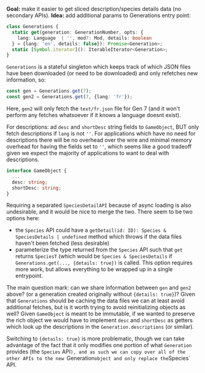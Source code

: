 **Goal:** make it easier to get sliced description/species details data (no
secondary APIs).
**Idea:** add additional params to Generations entry point:

```ts
class Generations {
  static get(generation: GenerationNumber, opts: {
    lang: Language  | '', mod?: Mod, details: boolean
  } = {lang: 'en', details: false}): Promise<Generation>;
  static [Symbol.iterator](): IterableIterator<Generation>;
}
```

`Generations` is a stateful singleton which keeps track of which JSON files
have been downloaded (or need to be downloaded) and only refetches new
information, so:

```ts
const gen = Generations.get(7);
const gen2 = Generations.get(7, {lang: 'fr'});
```

Here, `gen2` will only fetch the `text/fr.json` file for Gen 7 (and it won't
perform any fetches whatsoever if it knows a language doesnt exist).

For descriptions: ad `desc` and `shortDesc` string fields to `GameObject`, BUT
only fetch descriptions if `lang` is not `''`. For applications which have no
need for descriptions there will be no overhead over the wire and minimal 
memory overhead for having the fields set to `''`, which seems like a good
tradeoff given we expect the majority of applications to want to deal with
descriptions.

```ts
interface GameObject {
  ...
  desc: string;
  shortDesc: string;
}
```

Requiring a separated `SpeciesDetailAPI` because of async loading is also
undesirable, and it would be nice to merge the two. There seem to be two options
here: 

  - the `Species` API could have a `getDetail(id: ID): Species & SpeciesDetails
    | undefined` method which throws if the data files haven't been fetched
    (less desirable)
  - parameterize the type returned from the `Species` API such that `get`
    returns `SpeciesT` (which would be `Species & SpeciesDetails` if
    `Generations.get(..., {details: true})` is called. This option requires more
    work, but allows everything to be wrapped up in a single entrypoint.

The main question mark: can we share information between `gen` and `gen2` above?
(or a generation created originally without `{details: true}`)? Given that
`Generations` should be caching the data files we can at least avoid additional
fetches, but is it worth trying to avoid reinitializing objects as well?
Given `GameObject` is meant to be immutable, if we wanted to preserve the rich
object we would have to implement `desc` and `shortDesc` as getters which look
up the descriptions in the `Generation.descriptions` (or similar). 

Switching to `{details: true}` is more problematic, though we can take advantage
of the fact that it only modifies one portion of what `Generation` provides (the
`Species` API`), and as such we can copy over all of the other APIs to the new
`Generation` object and only replace the `Species` API.
